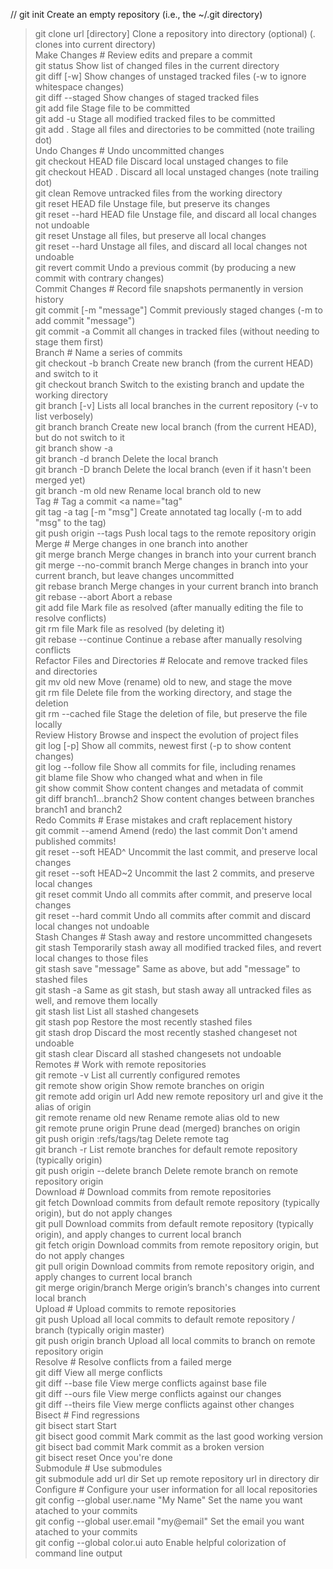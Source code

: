 // git init Create an empty repository (i.e., the ~/.git directory)

> git clone url [directory] Clone a repository into directory (optional) (. clones into current directory)<br>
> Make Changes # Review edits and prepare a commit<br>
> git status Show list of changed files in the current directory<br>
> git diff [-w] Show changes of unstaged tracked files (-w to ignore whitespace changes)<br>
> git diff --staged Show changes of staged tracked files<br>
> git add file Stage file to be committed<br>
> git add -u Stage all modified tracked files to be committed<br>
> git add . Stage all files and directories to be committed (note trailing dot)<br>
> Undo Changes # Undo uncommitted changes<br>
> git checkout HEAD file Discard local unstaged changes to file<br>
> git checkout HEAD . Discard all local unstaged changes (note trailing dot)<br>
> git clean Remove untracked files from the working directory<br>
> git reset HEAD file Unstage file, but preserve its changes<br>
> git reset --hard HEAD file Unstage file, and discard all local changes not undoable<br>
> git reset Unstage all files, but preserve all local changes<br>
> git reset --hard Unstage all files, and discard all local changes not undoable<br>
> git revert commit Undo a previous commit (by producing a new commit with contrary changes)<br>
> Commit Changes # Record file snapshots permanently in version history<br>
> git commit [-m "message"] Commit previously staged changes (-m to add commit "message")<br>
> git commit -a Commit all changes in tracked files (without needing to stage them first)<br>
> Branch # Name a series of commits<br>
> git checkout -b branch Create new branch (from the current HEAD) and switch to it<br>
> git checkout branch Switch to the existing branch and update the working directory<br>
> git branch [-v] Lists all local branches in the current repository (-v to list verbosely)<br>
> git branch branch Create new local branch (from the current HEAD), but do not switch to it<br>
> git branch show -a<br>
> git branch -d branch Delete the local branch<br>
> git branch -D branch Delete the local branch (even if it hasn't been merged yet)<br>
> git branch -m old new Rename local branch old to new<br>
> Tag # Tag a commit <a name="tag"<br>
> git tag -a tag [-m "msg"] Create annotated tag locally (-m to add "msg" to the tag)<br>
> git push origin --tags Push local tags to the remote repository origin<br>
> Merge # Merge changes in one branch into another<br>
> git merge branch Merge changes in branch into your current branch<br>
> git merge --no-commit branch Merge changes in branch into your current branch, but leave changes uncommitted<br>
> git rebase branch Merge changes in your current branch into branch<br>
> git rebase --abort Abort a rebase<br>
> git add file Mark file as resolved (after manually editing the file to resolve conflicts)<br>
> git rm file Mark file as resolved (by deleting it)<br>
> git rebase --continue Continue a rebase after manually resolving conflicts<br>
> Refactor Files and Directories # Relocate and remove tracked files and directories<br>
> git mv old new Move (rename) old to new, and stage the move<br>
> git rm file Delete file from the working directory, and stage the deletion<br>
> git rm --cached file Stage the deletion of file, but preserve the file locally<br>
> Review History Browse and inspect the evolution of project files<br>
> git log [-p] Show all commits, newest first (-p to show content changes)<br>
> git log --follow file Show all commits for file, including renames<br>
> git blame file Show who changed what and when in file<br>
> git show commit Show content changes and metadata of commit<br>
> git diff branch1...branch2 Show content changes between branches branch1 and branch2<br>
> Redo Commits # Erase mistakes and craft replacement history<br>
> git commit --amend Amend (redo) the last commit Don't amend published commits!<br>
> git reset --soft HEAD^ Uncommit the last commit, and preserve local changes<br>
> git reset --soft HEAD~2 Uncommit the last 2 commits, and preserve local changes<br>
> git reset commit Undo all commits after commit, and preserve local changes<br>
> git reset --hard commit Undo all commits after commit and discard local changes not undoable<br>
> Stash Changes # Stash away and restore uncommitted changesets<br>
> git stash Temporarily stash away all modified tracked files, and revert local changes to those files<br>
> git stash save "message" Same as above, but add "message" to stashed files<br>
> git stash -a Same as git stash, but stash away all untracked files as well, and remove them locally<br>
> git stash list List all stashed changesets<br>
> git stash pop Restore the most recently stashed files<br>
> git stash drop Discard the most recently stashed changeset not undoable<br>
> git stash clear Discard all stashed changesets not undoable<br>
> Remotes # Work with remote repositories<br>
> git remote -v List all currently configured remotes<br>
> git remote show origin Show remote branches on origin<br>
> git remote add origin url Add new remote repository url and give it the alias of origin<br>
> git remote rename old new Rename remote alias old to new<br>
> git remote prune origin Prune dead (merged) branches on origin<br>
> git push origin :refs/tags/tag Delete remote tag<br>
> git branch -r List remote branches for default remote repository (typically origin)<br>
> git push origin --delete branch Delete remote branch on remote repository origin<br>
> Download # Download commits from remote repositories<br>
> git fetch Download commits from default remote repository (typically origin), but do not apply changes<br>
> git pull Download commits from default remote repository (typically origin), and apply changes to current local branch<br>
> git fetch origin Download commits from remote repository origin, but do not apply changes<br>
> git pull origin Download commits from remote repository origin, and apply changes to current local branch<br>
> git merge origin/branch Merge origin’s branch's changes into current local branch<br>
> Upload # Upload commits to remote repositories<br>
> git push Upload all local commits to default remote repository / branch (typically origin master)<br>
> git push origin branch Upload all local commits to branch on remote repository origin<br>
> Resolve # Resolve conflicts from a failed merge<br>
> git diff View all merge conflicts<br>
> git diff --base file View merge conflicts against base file<br>
> git diff --ours file View merge conflicts against our changes<br>
> git diff --theirs file View merge conflicts against other changes<br>
> Bisect # Find regressions<br>
> git bisect start Start<br>
> git bisect good commit Mark commit as the last good working version<br>
> git bisect bad commit Mark commit as a broken version<br>
> git bisect reset Once you're done<br>
> Submodule # Use submodules<br>
> git submodule add url dir Set up remote repository url in directory dir<br>
> Configure # Configure your user information for all local repositories<br>
> git config --global user.name "My Name" Set the name you want atached to your commits<br>
> git config --global user.email "my@email" Set the email you want atached to your commits<br>
> git config --global color.ui auto Enable helpful colorization of command line output<br>
